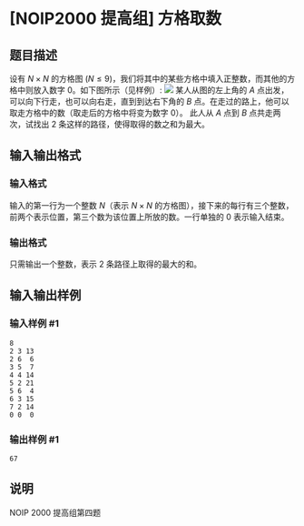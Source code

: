 # [NOIP2000 提高组] 方格取数

## 题目描述

设有 $N \times N$ 的方格图 $(N \le 9)$，我们将其中的某些方格中填入正整数，而其他的方格中则放入数字 $0$。如下图所示（见样例）: ![](https://cdn.luogu.com.cn/upload/image_hosting/zj4bo91w.png) 某人从图的左上角的 $A$ 点出发，可以向下行走，也可以向右走，直到到达右下角的 $B$ 点。在走过的路上，他可以取走方格中的数（取走后的方格中将变为数字 $0$）。 此人从 $A$ 点到 $B$ 点共走两次，试找出 $2$ 条这样的路径，使得取得的数之和为最大。 

## 输入输出格式

### 输入格式

  

输入的第一行为一个整数 $N$（表示 $N \times N$ 的方格图），接下来的每行有三个整数，前两个表示位置，第三个数为该位置上所放的数。一行单独的
$0$ 表示输入结束。

### 输出格式

  

只需输出一个整数，表示 $2$ 条路径上取得的最大的和。

## 输入输出样例

### 输入样例 #1

    
    
    8
    2 3 13
    2 6  6
    3 5  7
    4 4 14
    5 2 21
    5 6  4
    6 3 15
    7 2 14
    0 0  0
    

### 输出样例 #1

    
    
    67

## 说明

NOIP 2000 提高组第四题

